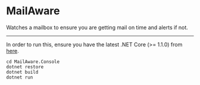 # MailAware
Watches a mailbox to ensure you are getting mail on time and alerts if not.

---
In order to run this, ensure you have the latest .NET Core (>= 1.1.0) from [here](https://www.microsoft.com/net/download/core#/current).

```
cd MailAware.Console
dotnet restore
dotnet build
dotnet run
```
